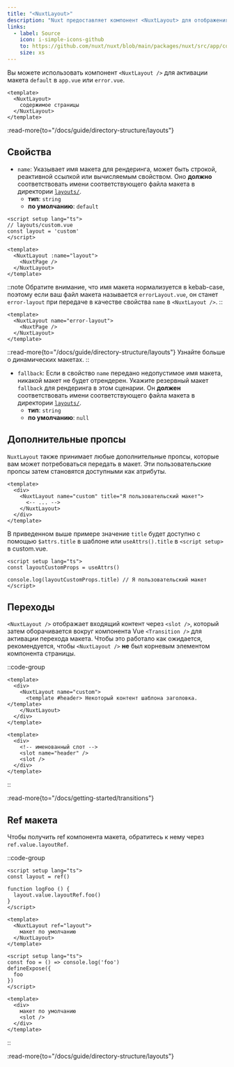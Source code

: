 ```yaml
---
title: "<NuxtLayout>"
description: "Nuxt предоставляет компонент <NuxtLayout> для отображения макетов на страницах и страницах ошибок."
links:
  - label: Source
    icon: i-simple-icons-github
    to: https://github.com/nuxt/nuxt/blob/main/packages/nuxt/src/app/components/nuxt-layout.ts
    size: xs
---
```


Вы можете использовать компонент `<NuxtLayout />` для активации макета `default` в `app.vue` или `error.vue`.

```vue [app.vue]
<template>
  <NuxtLayout>
    содержимое страницы
  </NuxtLayout>
</template>
```

:read-more{to="/docs/guide/directory-structure/layouts"}

## Свойства

- `name`: Указывает имя макета для рендеринга, может быть строкой, реактивной ссылкой или вычисляемым свойством. Оно **должно** соответствовать имени соответствующего файла макета в директории [`layouts/`](/docs/guide/directory-structure/layouts).
  - **тип**: `string`
  - **по умолчанию**: `default`

```vue [pages/index.vue]
<script setup lang="ts">
// layouts/custom.vue
const layout = 'custom'
</script>

<template>
  <NuxtLayout :name="layout">
    <NuxtPage />
  </NuxtLayout>
</template>
```

::note
Обратите внимание, что имя макета нормализуется в kebab-case, поэтому если ваш файл макета называется `errorLayout.vue`, он станет `error-layout` при передаче в качестве свойства `name` в `<NuxtLayout />`.
::

```vue [error.vue]
<template>
  <NuxtLayout name="error-layout">
    <NuxtPage />
  </NuxtLayout>
</template>
```

::read-more{to="/docs/guide/directory-structure/layouts"}
Узнайте больше о динамических макетах.
::

- `fallback`: Если в свойство `name` передано недопустимое имя макета, никакой макет не будет отрендерен. Укажите резервный макет `fallback` для рендеринга в этом сценарии. Он **должен** соответствовать имени соответствующего файла макета в директории [`layouts/`](/docs/guide/directory-structure/layouts).
  - **тип**: `string`
  - **по умолчанию**: `null`

## Дополнительные пропсы

`NuxtLayout` также принимает любые дополнительные пропсы, которые вам может потребоваться передать в макет. Эти пользовательские пропсы затем становятся доступными как атрибуты.

```vue [pages/some-page.vue]
<template>
  <div>
    <NuxtLayout name="custom" title="Я пользовательский макет">
      <-- ... -->
    </NuxtLayout>
  </div>
</template>
```

В приведенном выше примере значение `title` будет доступно с помощью `$attrs.title` в шаблоне или `useAttrs().title` в `<script setup>` в custom.vue.

```vue [layouts/custom.vue]
<script setup lang="ts">
const layoutCustomProps = useAttrs()

console.log(layoutCustomProps.title) // Я пользовательский макет
</script>
```

## Переходы

`<NuxtLayout />` отображает входящий контент через `<slot />`, который затем оборачивается вокруг компонента Vue `<Transition />` для активации перехода макета. Чтобы это работало как ожидается, рекомендуется, чтобы `<NuxtLayout />` **не** был корневым элементом компонента страницы.

::code-group

```vue [pages/index.vue]
<template>
  <div>
    <NuxtLayout name="custom">
      <template #header> Некоторый контент шаблона заголовка. </template>
    </NuxtLayout>
  </div>
</template>
```

```vue [layouts/custom.vue]
<template>
  <div>
    <!-- именованный слот -->
    <slot name="header" />
    <slot />
  </div>
</template>
```

::

:read-more{to="/docs/getting-started/transitions"}

## Ref макета

Чтобы получить ref компонента макета, обратитесь к нему через `ref.value.layoutRef`.

::code-group

```vue [app.vue]
<script setup lang="ts">
const layout = ref()

function logFoo () {
  layout.value.layoutRef.foo()
}
</script>

<template>
  <NuxtLayout ref="layout">
    макет по умолчанию
  </NuxtLayout>
</template>
```

```vue [layouts/default.vue]
<script setup lang="ts">
const foo = () => console.log('foo')
defineExpose({
  foo
})
</script>

<template>
  <div>
    макет по умолчанию
    <slot />
  </div>
</template>
```

::

:read-more{to="/docs/guide/directory-structure/layouts"}